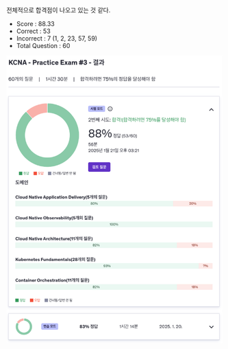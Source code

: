 전체적으로 합격점이 나오고 있는 것 같다.

- Score : 88.33
- Correct : 53
- Incorrect : 7 (1, 2, 23, 57, 59)
- Total Question : 60

<img src="./udemy-test-3.png" style="width: 600px;">